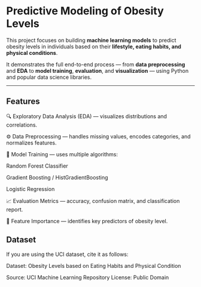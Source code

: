 # Predictive Modeling of Obesity Levels

This project focuses on building **machine learning models** to predict obesity levels in individuals based on their **lifestyle, eating habits, and physical conditions**.

It demonstrates the full end-to-end process — from **data preprocessing** and **EDA** to **model training**, **evaluation**, and **visualization** — using Python and popular data science libraries.

---

## Features

🔍 Exploratory Data Analysis (EDA) — visualizes distributions and correlations.

⚙️ Data Preprocessing — handles missing values, encodes categories, and normalizes features.

🤖 Model Training — uses multiple algorithms:

Random Forest Classifier

Gradient Boosting / HistGradientBoosting

Logistic Regression

📈 Evaluation Metrics — accuracy, confusion matrix, and classification report.

🔎 Feature Importance — identifies key predictors of obesity level.

## Dataset

If you are using the UCI dataset, cite it as follows:

Dataset: Obesity Levels based on Eating Habits and Physical Condition

Source: UCI Machine Learning Repository
License: Public Domain
